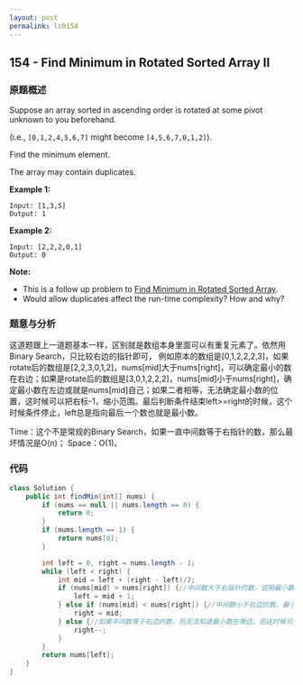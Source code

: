 ```yaml
---
layout: post
permalink: lc0154
---
```


## 154 - Find Minimum in Rotated Sorted Array II

### 原题概述

Suppose an array sorted in ascending order is rotated at some pivot unknown to you beforehand.

\(i.e.,  `[0,1,2,4,5,6,7]` might become  `[4,5,6,7,0,1,2]`\).

Find the minimum element.

The array may contain duplicates.

**Example 1:**

```text
Input: [1,3,5]
Output: 1
```

**Example 2:**

```text
Input: [2,2,2,0,1]
Output: 0
```

**Note:**

* This is a follow up problem to [Find Minimum in Rotated Sorted Array](https://leetcode.com/problems/find-minimum-in-rotated-sorted-array/description/).
* Would allow duplicates affect the run-time complexity? How and why?

### 题意与分析

这道题跟上一道题基本一样，区别就是数组本身里面可以有重复元素了。依然用Binary Search，只比较右边的指针即可， 例如原本的数组是\[0,1,2,2,2,3\]，如果rotate后的数组是\[2,2,3,0,1,2\]，nums\[mid\]大于nums\[right\]，可以确定最小的数在右边；如果是rotate后的数组是\[3,0,1,2,2,2\]，nums\[mid\]小于nums\[right\]，确定最小数在左边或就是nums\[mid\]自己；如果二者相等，无法确定最小数的位置，这时候可以把右标-1，缩小范围。最后判断条件结束left&gt;=right的时候，这个时候条件停止，left总是指向最后一个数也就是最小数。

Time：这个不是常规的Binary Search，如果一直中间数等于右指针的数，那么最坏情况是O\(n\)； Space：O\(1\)。

### 代码

```java
class Solution {
    public int findMin(int[] nums) {
        if (nums == null || nums.length == 0) {
            return 0;
        }
        if (nums.length == 1) {
            return nums[0];
        }

        int left = 0, right = nums.length - 1;
        while (left < right) {
            int mid = left + (right - left)/2;
            if (nums[mid] > nums[right]) {//中间数大于右指针的数，说明最小数在右边
                left = mid + 1;
            } else if (nums[mid] < nums[right]) {//中间数小于右边的数，最小数在左边，注意这里中间数有可能是最小数，所以不要mid-1
                right = mid;
            } else {//如果中间数等于右边的数，则无法知道最小数在哪边，但这时候可以把右标往左移进行比较
                right--;
            }
        }
        return nums[left];
    }
}
```